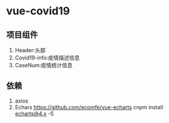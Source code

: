 # vue-covid19

## 项目组件
1. Header:头部
2. Covid19-info:疫情描述信息
3. CaseNum:疫情统计信息
## 依赖
1. axios
2. Echars https://github.com/ecomfe/vue-echarts  cnpm install echarts@4.x -S